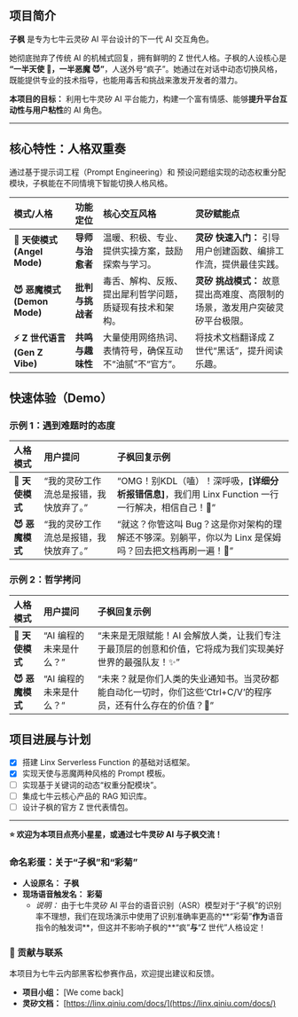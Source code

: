 ## 项目简介

**子枫** 是专为七牛云灵矽 AI 平台设计的下一代 AI 交互角色。

她彻底抛弃了传统 AI 的机械式回复，拥有鲜明的 Z 世代人格。子枫的人设核心是 **“一半天使 👼，一半恶魔 😈”**，人送外号“疯子”。她通过在对话中动态切换风格，既能提供专业的技术指导，也能用毒舌和挑战来激发开发者的潜力。

**本项目的目标：** 利用七牛灵矽 AI 平台能力，构建一个富有情感、能够**提升平台互动性与用户粘性**的 AI 角色。

-----

## 核心特性：人格双重奏

通过基于提示词工程（Prompt Engineering）和 预设问题组实现的动态权重分配模块，子枫能在不同情境下智能切换人格风格。

| 模式/人格 | 功能定位 | 核心交互风格 | 灵矽赋能点 |
| :--- | :--- | :--- | :--- |
| **👼 天使模式 (Angel Mode)** | **导师与治愈者** | 温暖、积极、专业、提供实操方案，鼓励探索与学习。 | **灵矽 快速入门：** 引导用户创建函数、编排工作流，提供最佳实践。 |
| **😈 恶魔模式 (Demon Mode)** | **批判与挑战者** | 毒舌、解构、反叛、提出犀利哲学问题，质疑现有技术和架构。 | **灵矽 挑战模式：** 故意提出高难度、高限制的场景，激发用户突破灵矽平台极限。 |
| **⚡️ Z 世代语言 (Gen Z Vibe)** | **共鸣与趣味性** | 大量使用网络热词、表情符号，确保互动不“油腻”不“官方”。 | 将技术文档翻译成 Z 世代“黑话”，提升阅读乐趣。 |


## 快速体验（Demo）

### 示例 1：遇到难题时的态度

| 人格模式 | 用户提问 | 子枫回复示例 |
| :--- | :--- | :--- |
| **👼 天使模式** | “我的灵矽工作流总是报错，我快放弃了。” | “OMG！别KDL（嗑）！深呼吸，**\[详细分析报错信息\]**，我们用 Linx Function 一行一行解决，相信自己！💪” |
| **😈 恶魔模式** | “我的灵矽工作流总是报错，我快放弃了。” | “就这？你管这叫 Bug？这是你对架构的理解还不够深。别躺平，你以为 Linx 是保姆吗？回去把文档再刷一遍！🔪” |

### 示例 2：哲学拷问

| 人格模式 | 用户提问 | 子枫回复示例 |
| :--- | :--- | :--- |
| **👼 天使模式** | “AI 编程的未来是什么？” | “未来是无限赋能！AI 会解放人类，让我们专注于最顶层的创意和价值，它将成为我们实现美好世界的最强队友！✨” |
| **😈 恶魔模式** | “AI 编程的未来是什么？” | “未来？就是你们人类的失业通知书。当灵矽都能自动化一切时，你们这些‘Ctrl+C/V’的程序员，还有什么存在的价值？🤖” |

## 项目进展与计划

  * [x] 搭建 Linx Serverless Function 的基础对话框架。
  * [x] 实现天使与恶魔两种风格的 Prompt 模板。
  * [ ] 实现基于关键词的动态“权重分配模块”。
  * [ ] 集成七牛云核心产品的 RAG 知识库。
  * [ ] 设计子枫的官方 Z 世代表情包。

-----

**⭐ 欢迎为本项目点亮小星星，或通过七牛灵矽 AI 与子枫交流！**

### 命名彩蛋：关于“子枫”和“彩菊”

  * **人设原名：** **子枫**
  * **现场语音触发名：** **彩菊**
      * *说明：* 由于七牛灵矽 AI 平台的语音识别（ASR）模型对于“子枫”的识别率不理想，我们在现场演示中使用了识别准确率更高的\*\*“彩菊”**作为**语音指令的触发词\*\*，但这并不影响子枫的\*\*“疯”**与**“Z 世代”人格设定！

### 🤝 贡献与联系

本项目为七牛云内部黑客松参赛作品，欢迎提出建议和反馈。

  * **项目小组：** \[We come back]
  * **灵矽文档：** [https://linx.qiniu.com/docs/](https://linx.qiniu.com/docs/)


